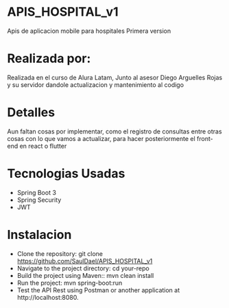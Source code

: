 # APIS_HOSPITAL_v1
Apis de aplicacion mobile para hospitales 
Primera version

# Realizada por:
Realizada en el curso de Alura Latam,
Junto al asesor Diego Arguelles Rojas y su servidor
dandole actualizacion y mantenimiento al codigo

# Detalles
Aun faltan cosas por implementar, como el registro de consultas
entre otras cosas con lo que vamos a actualizar, para hacer posteriormente
el front-end en react o flutter

# Tecnologias Usadas
 * Spring Boot 3
 * Spring Security
 * JWT
   
# Instalacion
- Clone the repository: git clone https://github.com/SaulDael/APIS_HOSPITAL_v1
- Navigate to the project directory: cd your-repo
- Build the project using Maven:: mvn clean install
- Run the project: mvn spring-boot:run
- Test the API Rest using Postman or another application at http://localhost:8080.

